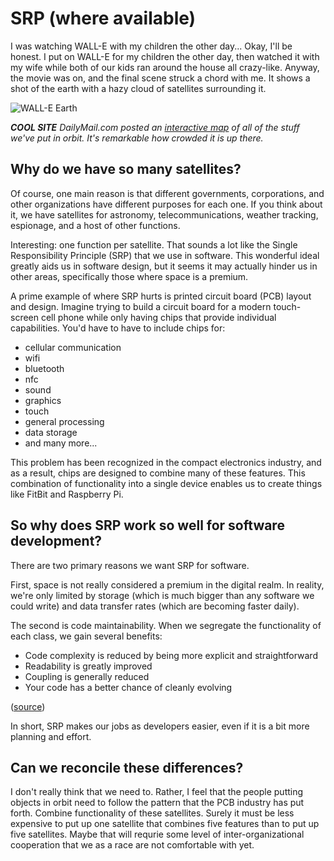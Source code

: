 # SRP (where available)

I was watching WALL-E with my children the other day... Okay, I'll be honest. I put on WALL-E for my children the other day, then watched it with my wife while both of our kids ran around the house all crazy-like. Anyway, the movie was on, and the final scene struck a chord with me. It shows a shot of the earth with a hazy cloud of satellites surrounding it.

![WALL-E Earth]()

***COOL SITE** DailyMail.com posted an [interactive map](http://www.dailymail.co.uk/sciencetech/article-3152148/) of all of the stuff we've put in orbit. It's remarkable how crowded it is up there.*

## Why do we have so many satellites?

Of course, one main reason is that different governments, corporations, and other organizations have different purposes for each one. If you think about it, we have satellites for astronomy, telecommunications, weather tracking, espionage, and a host of other functions.

Interesting: one function per satellite. That sounds a lot like the Single Responsibility Principle (SRP) that we use in software. This wonderful ideal greatly aids us in software design, but it seems it may actually hinder us in other areas, specifically those where space is a premium.

A prime example of where SRP hurts is printed circuit board (PCB) layout and design. Imagine trying to build a circuit board for a modern touch-screen cell phone while only having chips that provide individual capabilities. You'd have to have to include chips for:

- cellular communication
- wifi
- bluetooth
- nfc
- sound
- graphics
- touch
- general processing
- data storage
- and many more...

This problem has been recognized in the compact electronics industry, and as a result, chips are designed to combine many of these features. This combination of functionality into a single device enables us to create things like FitBit and Raspberry Pi.

## So why does SRP work so well for software development?

There are two primary reasons we want SRP for software.

First, space is not really considered a premium in the digital realm. In reality, we're only limited by storage (which is much bigger than any software we could write) and data transfer rates (which are becoming faster daily).

The second is code maintainability. When we segregate the functionality of each class, we gain several benefits:

- Code complexity is reduced by being more explicit and straightforward
- Readability is greatly improved
- Coupling is generally reduced
- Your code has a better chance of cleanly evolving

([source](http://codebetter.com/karlseguin/2008/12/05/get-solid-single-responsibility-principle/))

In short, SRP makes our jobs as developers easier, even if it is a bit more planning and effort.

## Can we reconcile these differences?

I don't really think that we need to. Rather, I feel that the people putting objects in orbit need to follow the pattern that the PCB industry has put forth. Combine functionality of these satellites. Surely it must be less expensive to put up one satellite that combines five features than to put up five satellites. Maybe that will requrie some level of inter-organizational cooperation that we as a race are not comfortable with yet.